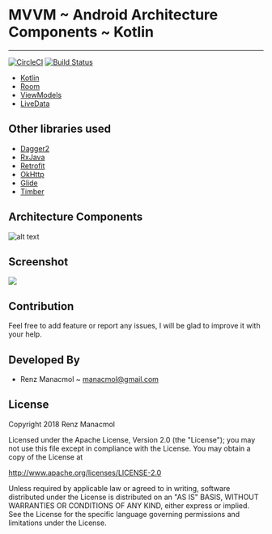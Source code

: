 # MVVM ~ Android Architecture Components ~ Kotlin  
--------------------------
[![CircleCI](https://circleci.com/gh/rmanacmol/android-arch-components-kotlin.svg?style=svg)](https://circleci.com/gh/rmanacmol/android-arch-components-kotlin)
[![Build Status](https://travis-ci.com/rmanacmol/android-arch-components-kotlin.svg?branch=master)](https://travis-ci.com/rmanacmol/android-arch-components-kotlin)

* [Kotlin](https://kotlinlang.org/)
* [Room](https://developer.android.com/topic/libraries/architecture/room.html)
* [ViewModels](https://developer.android.com/reference/android/arch/lifecycle/ViewModel.html)
* [LiveData](https://developer.android.com/reference/android/arch/lifecycle/LiveData.html)

Other libraries used
--------------------------

* [Dagger2](https://github.com/google/dagger)
* [RxJava](https://github.com/ReactiveX/RxJava)
* [Retrofit](https://github.com/square/retrofit)
* [OkHttp](http://square.github.io/okhttp/)
* [Glide](https://github.com/bumptech/glide)
* [Timber](https://github.com/JakeWharton/timber)

Architecture Components
--------------------------
![alt text](https://bitbucket.org/rmanacmol/assets/raw/f9e5c2676b7bf9e01cdced5ea656c4c6bc9d57b2/aac.png)

Screenshot
--------------------------
![](https://bitbucket.org/rmanacmol/assets/raw/539445e1d01f83f8eb81f89b505fd7d0ffee558c/mvmm-s.png)

Contribution
--------------------------

Feel free to add feature or report any issues, I will be glad to improve it with your help.

Developed By
------------

* Renz Manacmol ~ manacmol@gmail.com


License
-------

Copyright 2018 Renz Manacmol

Licensed under the Apache License, Version 2.0 (the "License");
you may not use this file except in compliance with the License.
You may obtain a copy of the License at

   http://www.apache.org/licenses/LICENSE-2.0

Unless required by applicable law or agreed to in writing, software
distributed under the License is distributed on an "AS IS" BASIS,
WITHOUT WARRANTIES OR CONDITIONS OF ANY KIND, either express or implied.
See the License for the specific language governing permissions and
limitations under the License.